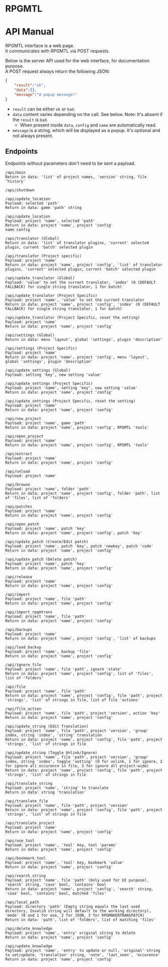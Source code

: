 # RPGMTL  
  
# API Manual  
  
RPGMTL interface is a web page.  
It communicates with RPGMTL via POST requests.  
  
Below is the server API used for the web interface, for documentation purpose.  
A POST request always return the following JSON:  
```json
{
    "result":"ok",
    "data":{},
    "message":"A popup message!"
}
```  
  
* `result` can be either `ok` or `bad`.  
* `data` content varies depending on the call. See below. Note: It's absent if the `result` is `bad`.  
    * When present inside `data`, `config` and `name` are automatically read.  
* `message` is a string, which will be displayed as a popup. It's optional and not always present.  
  
## Endpoints  
  
Endpoints without parameters don't need to be sent a payload.  
  
```
/api/main
Return in data: 'list' of project names, 'version' string, file 'history'
```
  
```
/api/shutdown
```
  
```
/api/update_location
Payload: selected 'path'
Return in data: game 'path' string
```
  
```
/api/update_location
Payload: project 'name', selected 'path'
Return in data: project 'name', project 'config'
name config
```
  
```
/api/translator (Global)
Return in data: 'list' of translator plugins, 'current' selected plugin, current 'batch' selected plugin
```
  
```
/api/translator (Project specific)
Payload: project 'name'
Return in data: project 'name', project 'config', 'list' of translator plugins, 'current' selected plugin, current 'batch' selected plugin
```
  
```
/api/update_translator (Global)
Payload: 'value' to set the current translator, 'index' (0 (DEFAULT FALLBACK) for single string translator, 1 for batch)
```
  
```
/api/update_translator (Project Specific)
Payload: project 'name', 'value' to set the current translator
Return in data: project 'name', project 'config', 'index' (0 (DEFAULT FALLBACK) for single string translator, 1 for batch)
```
  
```
/api/update_translator (Project Specific, reset the setting)
Payload: project 'name'
Return in data: project 'name', project 'config'
```
  
```
/api/settings (Global)
Return in data: menu 'layout', global 'settings', plugin 'description'
```
  
```
/api/settings (Project Specific)
Payload: project 'name'
Return in data: project 'name', project 'config', menu 'layout', global 'settings', plugin 'description'
```
  
```
/api/update_settings (Global)
Payload: setting 'key', new setting 'value'
```
  
```
/api/update_settings (Project Specific)
Payload: project 'name', setting 'key', new setting 'value'
Return in data: project 'name', project 'config'
```
  
```
/api/update_settings (Project Specific, reset the setting)
Payload: project 'name'
Return in data: project 'name', project 'config'
```
  
```
/api/new_project
Payload: project 'name', game 'path'
Return in data: project 'name', project 'config', RPGMTL 'tools'
```
  
```
/api/open_project
Payload: project 'name'
Return in data: project 'name', project 'config', RPGMTL 'tools'
```
  
```
/api/extract
Payload: project 'name'
Return in data: project 'name', project 'config'
```
  
```
/api/unload
Payload: project 'name'
```
  
```
/api/browse
Payload: project 'name', folder 'path'
Return in data: project 'name', project 'config', folder 'path', list of 'files', list of 'folders'
```
  
```
/api/patches
Payload: project 'name'
Return in data: project 'name', project 'config'
```
  
```
/api/open_patch
Payload: project 'name', patch 'key'
Return in data: project 'name', project 'config', patch 'key'
```
  
```
/api/update_patch (Create/Edit patch)
Payload: project 'name', patch 'key', patch 'newkey', patch 'code'
Return in data: project 'name', project 'config'
```
  
```
/api/update_patch (Delete patch)
Payload: project 'name', patch 'key'
Return in data: project 'name', project 'config'
```
  
```
/api/release
Payload: project 'name'
Return in data: project 'name', project 'config'
```
  
```
/api/import
Payload: project 'name', file 'path'
Return in data: project 'name', project 'config'
```
  
```
/api/import_rpgmtrans
Payload: project 'name', file 'path'
Return in data: project 'name', project 'config'
```
  
```
/api/backups
Payload: project 'name'
Return in data: project 'name', project 'config', 'list' of backups
```
  
```
/api/load_backup
Payload: project 'name', backup 'file'
Return in data: project 'name', project 'config'
```
  
```
/api/ignore_file
Payload: project 'name', file 'path', ignore 'state'
Return in data: project 'name', project 'config', list of 'files', list of 'folders'
```
  
```
/api/file
Payload: project 'name', file 'path'
Return in data: project 'name', project 'config', file 'path', project 'strings', 'list' of strings in file, list of file 'actions'
```
  
```
/api/file_action
Payload: project 'name', file 'path', project 'version', action 'key'
Return in data: project 'name', project 'config'
```

```
/api/update_string (Edit Translation)
Payload: project 'name', file 'path', project 'version', 'group' index, string 'index', 'string' translation
Return in data: project 'name', project 'config', file 'path', project 'strings', 'list' of strings in file
```

```
/api/update_string (Toggle Unlink/Ignore)
Payload: project 'name', file 'path', project 'version', 'group' index, string 'index', toggle 'setting' (0 for unlink, 1 for ignore, 2 for ignore all occurence in file, 3 for ignore all project-wide)
Return in data: project 'name', project 'config', file 'path', project 'strings', 'list' of strings in file
```

```
/api/translate_string
Payload: project 'name', 'string' to translate
Return in data: string 'translation'
```

```
/api/translate_file
Payload: project 'name', file 'path', project 'version'
Return in data: project 'name', project 'config', file 'path', project 'strings', 'list' of strings in file
```

```
/api/translate_project
Payload: project 'name'
Return in data: project 'name', project 'config'
```

```
/api/use_tool
Payload: project 'name', 'tool' key, tool 'params'
Return in data: project 'name', project 'config'
```

```
/api/bookmark_tool
Payload: project 'name', 'tool' key, bookmark 'value'
Return in data: project 'name', project 'config'
```

```
/api/search_string
Payload: project 'name', file 'path' (Only used for UI purpose), 'search' string, 'case' bool, 'contains' bool
Return in data: project 'name', project 'config', 'search' string, 'case' bool, 'contains' bool, matched 'files'
```

```
/api/local_path
Payload: directory 'path' (Empty string equals the last used directory, Invalid string will default to the working directory), 'mode' (0 and 1 for exe, 2 for JSON, 3 for RPGMAKERTRANSPATCH)
Return in data: 'path', list of 'folders', list of matching 'files'
```

```
/api/delete_knowledge
Payload: project 'name', 'entry' original string to delete
Return in data: project 'name', project 'config'
```

```
/api/update_knowledge
Payload: project 'name', 'entry' to update or null, 'original' string to set/update, 'translation' string, 'note', 'last_seen', 'occurence'
Return in data: project 'name', project 'config'
```